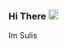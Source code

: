 ### Hi There <img src="https://media.giphy.com/media/hvRJCLFzcasrR4ia7z/giphy.gif" width="18px">

Im Sulis
